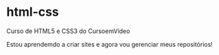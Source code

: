 # html-css
 Curso de HTML5  e CSS3 do CursoemVídeo

 Estou aprendemdo a criar sites e agora vou gerenciar meus repositórios!
